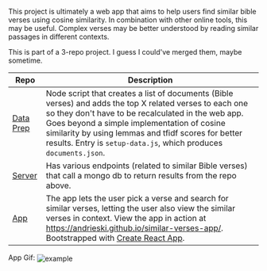 This project is ultimately a web app that aims to help users find similar bible verses using cosine similarity. In combination with other online tools, this may be useful. Complex verses may be better understood by reading similar passages in different contexts.

This is part of a 3-repo project. I guess I could've merged them, maybe sometime.

| Repo | Description |
| ------ | ------ |
|[Data Prep](https://github.com/andrieski/similar-verses-data-prep)|Node script that creates a list of documents (Bible verses) and adds the top X related verses to each one so they don't have to be recalculated in the web app. Goes beyond a simple implementation of cosine similarity by using lemmas and tfidf scores for better results. Entry is `setup-data.js`, which produces `documents.json`.|
|[Server](https://github.com/andrieski/similar-verses-server)|Has various endpoints (related to similar Bible verses) that call a mongo db to return results from the repo above.|
|[App](https://github.com/andrieski/similar-verses-app)|The app lets the user pick a verse and search for similar verses, letting the user also view the similar verses in context. View the app in action at https://andrieski.github.io/similar-verses-app/. Bootstrapped with [Create React App](https://github.com/facebookincubator/create-react-app).|


App Gif:
<img align="center" alt="example" src="https://github.com/andrieski/similar-verses-app/blob/master/example.gif" />
